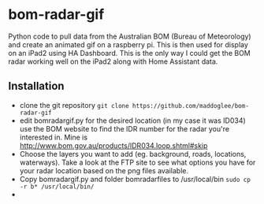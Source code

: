 # bom-radar-gif
Python code to pull data from the Australian BOM (Bureau of Meteorology) and create an animated gif on a raspberry pi. This is then used for display on an iPad2 using HA Dashboard. This is the only way I could get the BOM radar working well on the iPad2 along with Home Assistant data.

## **Installation**

- clone the git repository ```git clone https://github.com/maddoglee/bom-radar-gif```
- edit bomradargif.py for the desired location (in my case it was ID034)
use the BOM website to find the IDR number for the radar you're interested in. Mine is http://www.bom.gov.au/products/IDR034.loop.shtml#skip
- Choose the layers you want to add (eg. background, roads, locations, waterways). Take a look at the FTP site to see what options you have for your radar location based on the png files available.
- Copy bomradargif.py and folder bomradarfiles to /usr/local/bin ```sudo cp -r b* /usr/local/bin/```
- 
